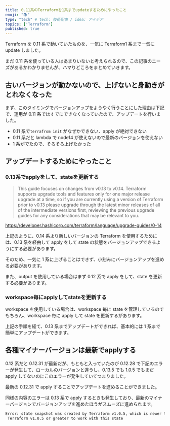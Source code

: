 ```yaml
---
title: 0.11系のTerraformを1系までupdateするためにやったこと
emoji: "📚"
type: "tech" # tech: 技術記事 / idea: アイデア
topics: ['Terraform']
published: true
---
```


Terraform を 0.11 系で動いていたものを、一気に Terraform1 系まで一気に update しました。

まだ 0.11 系を使っている人はあまりいないと考えられるので、この記事のニーズがあるかわかりませんが、ハマりどころをまとめていきます。

## 古いバージョンが動かないので、上げないと身動きがとれなくなった

まず、このタイミングでバージョンアップをようやく行うことにした理由は下記で、運用が 0.11 系ではすでにできなくなっていたので、アップデートを行いました。

- 0.11 系で`terrafrom init` がなぜかできない、apply が絶対できない
- 0.11 系だと lambda で node14 が使えないので最新のバージョンを使えない
- 1 系がでたので、そろそろ上げたかった

## アップデートするためにやったこと

### 0.13系でapplyをして、stateを更新する

>  This guide focuses on changes from v0.13 to v0.14. Terraform supports upgrade tools and features only for one major release upgrade at a time, so if you are currently using a version of Terraform prior to v0.13 please upgrade through the latest minor releases of all of the intermediate versions first, reviewing the previous upgrade guides for any considerations that may be relevant to you.

https://developer.hashicorp.com/terraform/language/upgrade-guides/0-14

上記のように、0.14 系より新しいバージョンの Terraform を使用するためには、0.13 系を経由して apply をして state の状態をバージョンアップできるようにする必要があります。

そのため、一気に 1 系に上げることはできず、小刻みにバージョンアップを進める必要があります。

また、output を使用している場合はまず 0.12 系で apply をして、state を更新する必要があります。

### workspace毎にapplyしてstateを更新する

workspace を使用している場合は、workspace 毎に state を管理しているのでもちろん、workspace 毎に apply して state を更新するがあります。

上記の手順を経て、0.13 系までアップデートができれば、基本的には 1 系まで簡単にアップデートができます。

## 各種マイナーバージョンは最新でapplyする

0.12 系だと 0.12.31 が最新だが、もともと入っていたのが 0.12.28 で下記のエラーが発生して、ローカルのバージョンと違うし、0.13.5 でも 1.0.5 でもまだ apply してないのにこのエラーが発生していてつまりました。

最新の 0.12.31 で apply することでアップデートを進めることができました。

同様の内容のエラーは 0.13 系で apply するときも発生しており、最新のマイナーバージョンでバージョンアップを進めたほうがスムーズに進められます。

```bash
Error: state snapshot was created by Terraform v1.0.5, which is newer than current v0.13.5; upgrade to
 Terraform v1.0.5 or greater to work with this state
```
